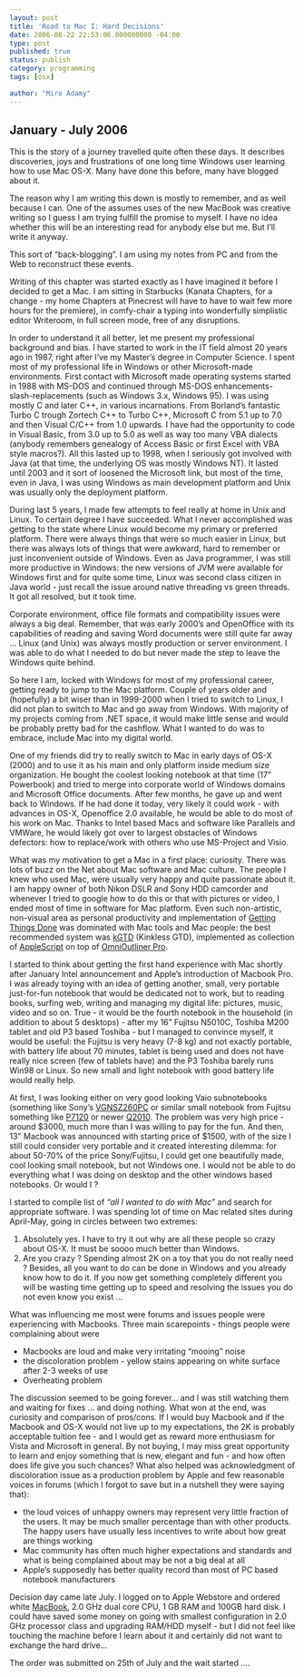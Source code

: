 ```yaml
---
layout: post
title: 'Road to Mac I: Hard Decisions'
date: 2006-08-22 22:53:06.000000000 -04:00
type: post
published: true
status: publish
category: programming
tags: [osx]

author: "Miro Adamy"
---
```

## January - July 2006

<p>This is the story of a journey travelled quite often these days. It describes discoveries, joys and frustrations of one long time Windows user learning how to use Mac OS-X. Many have done this before, many have blogged about it.</p>
<p>The reason why I am writing this down is mostly to remember, and as well because I can. One of the assumes uses of the new MacBook was creative writing so I guess I am trying fulfill the promise to myself. I have no idea whether this will be an interesting read for anybody else but me. But I’ll write it anyway.</p>
<p>This sort of “back-blogging”. I am using my notes from PC and from the Web to reconstruct these events.</p>
<p>Writing of this chapter was started exactly as I have imagined it before I decided to get a Mac. I am sitting in Starbucks (Kanata Chapters, for a change - my home Chapters at Pinecrest will have to have to wait few more hours for the premiere), in comfy-chair a typing into wonderfully simplistic editor Writeroom, in full screen mode, free of any disruptions.</p>
<p>In order to understand it all better, let me present my professional background and bias. I have started to work in the IT field almost 20 years ago in 1987, right after I’ve my Master’s degree in Computer Science. I spent most of my professional life in Windows or other Microsoft-made environments. First contact with Microsoft made operating systems started in 1988 with MS-DOS and continued through MS-DOS enhancements-slash-replacements (such as Windows 3.x, Windows 95). I was using mostly C and later C++, in various incarnations. From Borland’s fantastic Turbo C trough Zortech C++ to Turbo C++, Microsoft C from 5.1 up to 7.0 and then Visual C/C++ from 1.0 upwards. I have had the opportunity to code in Visual Basic, from 3.0 up to 5.0 as well as way too many VBA dialects (anybody remembers genealogy of Access Basic or first Excel with VBA style macros?). All this lasted up to 1998, when I seriously got involved with Java (at that time, the underlying OS was mostly Windows NT). It lasted until 2003 and it sort of loosened the Microsoft link, but most of the time, even in Java, I was using Windows as main development platform and Unix was usually only the deployment platform.</p>
<p>During last 5 years, I made few attempts to feel really at home in Unix and Linux. To certain degree I have succeeded. What I never accomplished was getting to the state where Linux would become my primary or preferred platform. There were always things that were so much easier in Linux, but there was always lots of things that were awkward, hard to remember or just inconvenient outside of Windows. Even as Java programmer, I was still more productive in Windows: the new versions of JVM were available for Windows first and for quite some time, Linux was second class citizen in Java world - just recall the issue around native threading vs green threads. It got all resolved, but it took time.</p>
<p>Corporate environment, office file formats and compatibility issues were always a big deal. Remember, that was early 2000’s and OpenOffice with its capabilities of reading and saving Word documents were still quite far away … Linux (and Unix) was always mostly production or server environment. I was able to do what I needed to do but never made the step to leave the Windows quite behind.</p>
<p>So here I am, locked with Windows for most of my professional career, getting ready to jump to the Mac platform. Couple of years older and (hopefully) a bit wiser than in 1999-2000 when I tried to switch to Linux, I did not plan to switch to Mac and go away from Windows. With majority of my projects coming from .NET space, it would make little sense and would be probably pretty bad for the cashflow. What I wanted to do was to embrace, include Mac into my digital world.</p>
<p>One of my friends did try to really switch to Mac in early days of OS-X (2000) and to use it as his main and only platform inside medium size organization. He bought the coolest looking notebook at that time (17” Powerbook) and tried to merge into corporate world of Windows domains and Microsoft Office documents. After few months, he gave up and went back to Windows. If he had done it today, very likely it could work - with advances in OS-X, Openoffice 2.0 available, he would be able to do most of his work on Mac. Thanks to Intel based Macs and software like Parallels and VMWare, he would likely got over to largest obstacles of Windows defectors: how to replace/work with others who use MS-Project and Visio.</p>
<p>What was my motivation to get a Mac in a first place: curiosity. There was lots of buzz on the Net about Mac software and Mac culture. The people I knew who used Mac, were usually very happy and quite passionate about it. I am happy owner of both Nikon DSLR and Sony HDD camcorder and whenever I tried to google how to do this or that with pictures or video, I ended most of time in software for Mac platform. Even such non-artistic, non-visual area as personal productivity and implementation of <a href="http://www.43folders.com/2004/09/08/getting-started-with-getting-things-done/">Getting Things Done</a> was dominated with Mac tools and Mac people: the best recommended system was <a href="http://kinkless.com/">kGTD</a> (Kinkless GTD), implemented as collection of <a href="http://www.apple.com/macosx/features/applescript/">AppleScript</a> on top of <a href="http://www.omnigroup.com/applications/omnioutliner/">OmniOutliner Pro</a>.</p>
<p>I started to think about getting the first hand experience with Mac shortly after January Intel announcement and Apple’s introduction of Macbook Pro. I was already toying with an idea of getting another, small, very portable just-for-fun notebook that would be dedicated not to work, but to reading books, surfing web, writing and managing my digital life: pictures, music, video and so on. True - it would be the fourth notebook in the household (in addition to about 5 desktops) - after my 16” Fujitsu N5010C, Toshiba M200 tablet and old P3 based Toshiba - but I managed to convince myself, it would be useful: the Fujitsu is very heavy (7-8 kg) and not exactly portable, with battery life about 70 minutes, tablet is being used and does not have really nice screen (few of tablets have) and the P3 Toshiba barely runs Win98 or Linux. So new small and light notebook with good battery life would really help.</p>
<p>At first, I was looking either on very good looking Vaio subnotebooks (something like Sony’s <a href="http://www.sonystyle.ca/commerce/servlet/ProductDetailDisplay?storeId=10001&amp;langId=-1&amp;catalogId=10001&amp;productId=1002819&amp;navigationPath=32009n100298n100192" title="VGNSZ260PC">VGNSZ260PC</a>  or similar small notebook from Fujitsu something like <a href="http://store.shopfujitsu.com/ca/EcomCA/buildseriesbean.do?series=P7120" title="P7120">P7120</a>   or newer <a href="http://store.shopfujitsu.com/ca/EcomCA/buildseriesbean.do?series=Q2010" title="Q2010">Q2010</a>. The problem was very high price - around $3000, much more than I was willing to pay for the fun. And then, 13" Macbook was announced with starting price of $1500, with of the size I still could consider very portable and it created interesting dilemma: for about 50-70% of the price Sony/Fujitsu, I could get one beautifully made, cool looking small notebook, but not Windows one. I would not be able to do everything what I was doing on desktop and the other windows based notebooks. Or would I ?</p>
<p>I started to compile list of <i>“all I wanted to do with Mac”</i> and search for appropriate software. I was spending lot of time on Mac related sites during April-May, going in circles between two extremes:</p>
<ol>
<li>Absolutely yes. I have to try it out why are all these people so crazy about OS-X. It must be soooo much better than Windows.</li>
<li>Are you crazy ? Spending almost 2K on a toy that you do not really need ? Besides, all you want to do can be done in Windows and you already know how to do it. If you now get something completely different you will be wasting time getting up to speed and resolving the issues you do not even know you exist …</li>
</ol>
<p>What was influencing me most were forums and issues people were experiencing with Macbooks. Three main scarepoints - things people were complaining about were</p>
<ul>
<li>Macbooks are loud and make very irritating “mooing” noise</li>
<li>the discoloration problem - yellow stains appearing on white surface after 2-3 weeks of use</li>
<li>Overheating problem</li>
</ul>
<p>The discussion seemed to be going forever… and I was still watching them and waiting for fixes … and doing nothing. What won at the end, was curiosity and comparison of pros/cons. If I would buy Macbook and if the Macbook and OS-X would not live up to my expectations, the 2K is probably acceptable tuition fee - and I would get as reward more enthusiasm for Vista and Microsoft in general. By not buying, I may miss great opportunity to learn and enjoy something that is new, elegant and fun - and how often does life give you such chances? What also helped was acknowledgment of discoloration issue as a production problem by Apple and few reasonable voices in forums (which I forgot to save but in a nutshell they were saying that):</p>
<ul>
<li>the loud voices of unhappy owners may represent very little fraction of the users. It may be much smaller percentage than with other products. The happy users have usually less incentives to write about how great are things working</li>
<li>Mac community has often much higher expectations and standards and what is being complained about may be not a big deal at all</li>
<li>Apple’s supposedly has better quality record than most of PC based notebook manufacturers</li>
</ul>
<p>Decision day came late July. I logged on to Apple Webstore and ordered white <a href="http://www.apple.com/ca/macbook/macbook.html">MacBook</a>, 2.0 GHz dual core CPU, 1 GB RAM and 100GB hard disk. I could have saved some money on going with smallest configuration in 2.0 GHz processor class and upgrading RAM/HDD myself - but I did not feel like touching the machine before I learn about it and certainly did not want to exchange the hard drive…</p>
<p>The order was submitted on 25th of July and the wait started ….</p>
